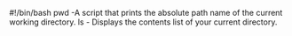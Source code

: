 #!/bin/bash
pwd -A script that prints the absolute path name of the current working directory.
ls - Displays the contents list of your current directory.

